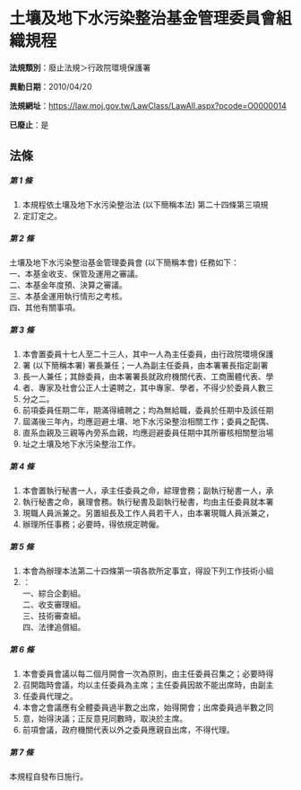# 土壤及地下水污染整治基金管理委員會組織規程

**法規類別**：廢止法規＞行政院環境保護署

**異動日期**：2010/04/20  

**法規網址**：https://law.moj.gov.tw/LawClass/LawAll.aspx?pcode=O0000014

**已廢止**：是



## 法條
##### 第 1 條
1. 本規程依土壤及地下水污染整治法 (以下簡稱本法) 第二十四條第三項規
1. 定訂定之。

##### 第 2 條
土壤及地下水污染整治基金管理委員會 (以下簡稱本會) 任務如下：  
一、本基金收支、保管及運用之審議。  
二、本基金年度預、決算之審議。  
三、本基金運用執行情形之考核。  
四、其他有關事項。

##### 第 3 條
1. 本會置委員十七人至二十三人，其中一人為主任委員，由行政院環境保護
1. 署 (以下簡稱本署) 署長兼任；一人為副主任委員，由本署署長指定副署
1. 長一人兼任；其餘委員，由本署署長就政府機關代表、工商團體代表、學
1. 者、專家及社會公正人士遴聘之，其中專家、學者，不得少於委員人數三
1. 分之二。
1. 前項委員任期二年，期滿得續聘之；均為無給職，委員於任期中及該任期
1. 屆滿後三年內，均應迴避土壤、地下水污染整治相關工作；委員之配偶、
1. 直系血親及三親等內旁系血親，均應迴避委員任期中其所審核相關整治場
1. 址之土壤及地下水污染整治工作。

##### 第 4 條
1. 本會置執行秘書一人，承主任委員之命，綜理會務；副執行秘書一人，承
1. 執行秘書之命，襄理會務。執行秘書及副執行秘書，均由主任委員就本署
1. 現職人員派兼之。另置組長及工作人員若干人，由本署現職人員派兼之，
1. 辦理所任事務；必要時，得依規定聘僱。

##### 第 5 條
1. 本會為辦理本法第二十四條第一項各款所定事宜，得設下列工作技術小組
1. ：  
一、綜合企劃組。  
二、收支審理組。  
三、技術審查組。  
四、法律追償組。

##### 第 6 條
1. 本會委員會議以每二個月開會一次為原則，由主任委員召集之；必要時得
1. 召開臨時會議，均以主任委員為主席；主任委員因故不能出席時，由副主
1. 任委員代理之。
1. 本會之會議應有全體委員過半數之出席，始得開會；出席委員過半數之同
1. 意，始得決議；正反意見同數時，取決於主席。
1. 前項會議，政府機關代表以外之委員應親自出席，不得代理。

##### 第 7 條
本規程自發布日施行。



